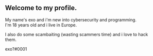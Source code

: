 ## Welcome to my profile.

My name's exo and i'm new into cybersecurity and programming.\
I'm 18 years old and i live in Europe.

I also do some scambaiting (wasting scammers time) and i love to hack them.

exo?#0001
